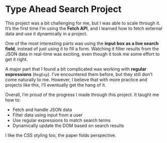 # Type Ahead Search Project

This project was a bit challenging for me, but I was able to scale through it. It’s the first time I’m using the **Fetch API**, and I learned how to fetch external data and use it dynamically in a project.

One of the most interesting parts was using the **input box as a live search field**, instead of just using it to fill a form. Watching it filter results from the JSON data in real-time was exciting, even though it took me some effort to get it right.

A major part that I found a bit complicated was working with **regular expressions** (`RegExp`). I've encountered them before, but they still don't come naturally to me. However, I believe that with more practice and projects like this, I’ll eventually get the hang of it.

Overall, I’m proud of the progress I made through this project. It taught me how to:
- Fetch and handle JSON data
- Filter data using input from a user
- Use regular expressions to match search terms
- Dynamically update the DOM based on search results

I like the CSS styling too, the paper folds perspective.
